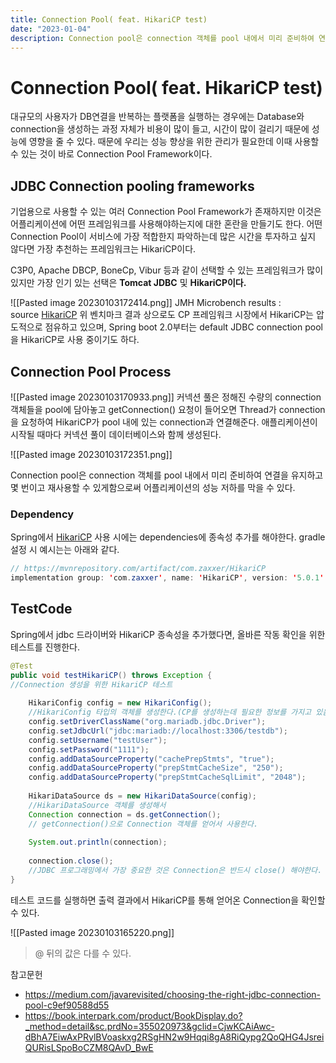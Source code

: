 ```yaml
---
title: Connection Pool( feat. HikariCP test)
date: "2023-01-04"
description: Connection pool은 connection 객체를 pool 내에서 미리 준비하여 연결을 유지하고 몇 번이고 재사용할 수 있게함으로써 어플리케이션의 성능 저하를 막을 수 있다.
---
```

# Connection Pool( feat. HikariCP test)
대규모의 사용자가 DB연결을 반복하는 플랫폼을 실행하는 경우에는 Database와 connection을 생성하는 과정 자체가 비용이 많이 들고, 시간이 많이 걸리기 때문에 성능에 영향을 줄 수  있다. 때문에 우리는 성능 향상을 위한 관리가 필요한데 이때 사용할 수 있는 것이 바로 Connection Pool Framework이다.

## JDBC Connection pooling frameworks
기업용으로 사용할 수 있는 여러 Connection Pool Framework가 존재하지만 이것은 어플리케이션에 어떤 프레임워크를 사용해야하는지에 대한 혼란을 만들기도 한다. 어떤 Connection Pool이 서비스에 가장 적합한지 파악하는데 많은 시간을 투자하고 싶지 않다면 가장 추천하는 프레임워크는 HikariCP이다.

C3P0, Apache DBCP, BoneCp, Vibur 등과 같이 선택할 수 있는 프레임워크가 많이 있지만 가장 인기 있는 선택은 **Tomcat JDBC** 및 **HikariCP이다.**

![[Pasted image 20230103172414.png]]
JMH Microbench results : source [HikariCP](https://github.com/brettwooldridge/HikariCP)
위 벤치마크 결과 상으로도 CP 프레임워크 시장에서  HikariCP는 압도적으로 점유하고 있으며, Spring boot 2.0부터는 default JDBC connection pool을 HikariCP로 사용 중이기도 하다. 

## Connection Pool Process

![[Pasted image 20230103170933.png]]
커넥션 풀은 정해진 수량의 connection 객체들을 pool에 담아놓고 getConnection() 요청이 들어오면 Thread가 connection을 요청하여 HikariCP가 pool 내에 있는 connection과 연결해준다. 애플리케이션이 시작될 때마다 커넥션 풀이 데이터베이스와 함께 생성된다.

![[Pasted image 20230103172351.png]]

Connection pool은 connection 객체를 pool 내에서 미리 준비하여 연결을 유지하고 몇 번이고 재사용할 수 있게함으로써 어플리케이션의 성능 저하를 막을 수 있다. 

### Dependency
Spring에서 [HikariCP](https://mvnrepository.com/artifact/com.zaxxer/HikariCP) 사용 시에는 dependencies에 종속성 추가를 해야한다. 
gradle 설정 시 예시는는 아래와 같다.  
```java
// https://mvnrepository.com/artifact/com.zaxxer/HikariCP
implementation group: 'com.zaxxer', name: 'HikariCP', version: '5.0.1'

```

## TestCode
Spring에서 jdbc 드라이버와 HikariCP 종속성을 추가했다면, 올바른 작동 확인을 위한 테스트를 진행한다. 
```java
@Test  
public void testHikariCP() throws Exception { 
//Connection 생성을 위한 HikariCP 테스트  
  
    HikariConfig config = new HikariConfig(); 
    //HikariConfig 타입의 객체를 생성한다.(CP를 생성하는데 필요한 정보를 가지고 있음)  
    config.setDriverClassName("org.mariadb.jdbc.Driver");  
    config.setJdbcUrl("jdbc:mariadb://localhost:3306/testdb");  
    config.setUsername("testUser");  
    config.setPassword("1111");  
    config.addDataSourceProperty("cachePrepStmts", "true");  
    config.addDataSourceProperty("prepStmtCacheSize", "250");  
    config.addDataSourceProperty("prepStmtCacheSqlLimit", "2048");  
  
    HikariDataSource ds = new HikariDataSource(config); 
    //HikariDataSource 객체를 생성해서  
    Connection connection = ds.getConnection(); 
    // getConnection()으로 Connection 객체를 얻어서 사용한다.  
  
    System.out.println(connection);  
  
    connection.close();  
	//JDBC 프로그래밍에서 가장 중요한 것은 Connection은 반드시 close() 해야한다.
}
```

테스트 코드를 실행하면 출력 결과에서 HikariCP를 통해 얻어온 Connection을 확인할 수 있다.

![[Pasted image 20230103165220.png]]

>@ 뒤의 값은 다를 수 있다. 

참고문헌
- https://medium.com/javarevisited/choosing-the-right-jdbc-connection-pool-c9ef90588d55
- https://book.interpark.com/product/BookDisplay.do?_method=detail&sc.prdNo=355020973&gclid=CjwKCAiAwc-dBhA7EiwAxPRylBVoaskxg2RSgHN2w9Hqqi8gA8RiQypg2QoQHG4JsreiQURisLSpoBoCZM8QAvD_BwE


